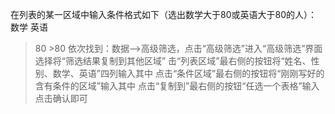 在列表的某一区域中输入条件格式如下（选出数学大于80或英语大于80的人）：
数学  英语
>80
     >80
依次找到：数据——>高级筛选，点击“高级筛选”进入“高级筛选”界面
选择将“筛选结果复制到其他区域”
击“列表区域”最右侧的按钮将“姓名、性别、数学、英语”四列输入其中
点击“条件区域”最右侧的按钮将“刚刚写好的含有条件的区域”输入其中
点击“复制到”最右侧的按钮“任选一个表格”输入
点击确认即可

